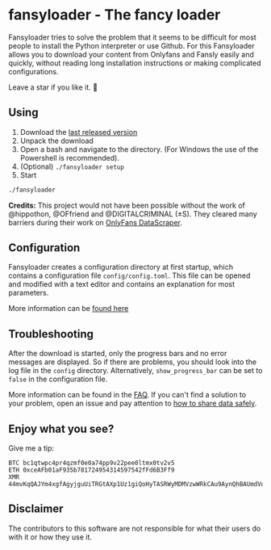 # fansyloader - The fancy loader

Fansyloader tries to solve the problem that it seems to be difficult for most people to install the Python interpreter or use Github.
For this Fansyloader allows you to download your content from Onlyfans and Fansly easily and quickly, 
without reading long installation instructions or making complicated configurations.

Leave a star if you like it. 🌟

## Using

1. Download the [last released version](https://github.com/montroly/fansyloader/releases)
2. Unpack the download
3. Open a bash and navigate to the directory. (For Windows the use of the Powershell is recommended). 
4. (Optional) `./fansyloader setup`
5. Start

  ```bash
  ./fansyloader
  ```

**Credits:** This project would not have been possible without the work of @hippothon, @OFfriend and @DIGITALCRIMINAL (±S).
They cleared many barriers during their work on [OnlyFans DataScraper](https://github.com/DIGITALCRIMINALS/OnlyFans).

## Configuration

Fansyloader creates a configuration directory at first startup, which contains a configuration file `config/config.toml`. 
This file can be opened and modified with a text editor and contains an explanation for most parameters.

More information can be [found here](./conf.md)

## Troubleshooting

After the download is started, only the progress bars and no error messages are displayed. 
So if there are problems, you should look into the log file in the `config` directory. 
Alternatively, `show_progress_bar` can be set to `false` in the configuration file.

More information can be found in the [FAQ](./FAQ.md).
If you can't find a solution to your problem, open an issue and pay attention to [how to share data safely](secure_share.md).

## Enjoy what you see? 

Give me a tip:

```text
BTC bc1qtwpc4pr4qzmf0e0a74pp9v22pee0ltmx0tv2v5
ETH 0xceAFb01aF935b781724954314597542fFd6B3Ff9
XMR 44mvKqQAJYm4xgfAgyjguUiTRGtAXp1Uz1giQoHyTASRWyMDMVzwWRkCAu9AynQhBAUmdVoUfMqyWVykQ5i9bgFL27tgT8Z
```

## Disclaimer

The contributors to this software are not responsible for what their users do with it or how they use it.


